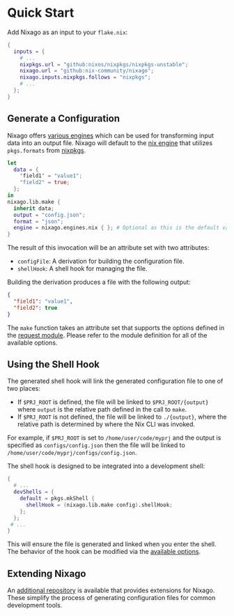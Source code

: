 # Quick Start

Add Nixago as an input to your `flake.nix`:

```nix
{
  inputs = {
    # ...
    nixpkgs.url = "github:nixos/nixpkgs/nixpkgs-unstable";
    nixago.url = "github:nix-community/nixago";
    nixago.inputs.nixpkgs.follows = "nixpkgs";
    # ...
  };
}
```

## Generate a Configuration

Nixago offers [various engines](./engines/index.md) which can be used for
transforming input data into an output file. Nixago will default to the
[nix engine](./engines/nix.md) that utilizes `pkgs.formats` from [nixpkgs][1].

```nix
let
  data = {
    "field1" = "value1";
    "field2" = true;
  };
in
nixago.lib.make {
  inherit data;
  output = "config.json";
  format = "json";
  engine = nixago.engines.nix { }; # Optional as this is the default value
}
```

The result of this invocation will be an attribute set with two attributes:

- `configFile`: A derivation for building the configuration file.
- `shellHook`: A shell hook for managing the file.

Building the derivation produces a file with the following output:

```json
{
  "field1": "value1",
  "field2": true
}
```

The `make` function takes an attribute set that supports the options defined in
the [request module][2]. Please refer to the module definition for all of the
available options.

## Using the Shell Hook

The generated shell hook will link the generated configuration file to one of
two places:

- If `$PRJ_ROOT` is defined, the file will be linked to `$PRJ_ROOT/{output}`
  where `output` is the relative path defined in the call to `make`.
- If `$PRJ_ROOT` is not defined, the file will be linked to `./{output}`, where
  the relative path is determined by where the Nix CLI was invoked.

For example, if `$PRJ_ROOT` is set to `/home/user/code/myprj` and the output is
specified as `configs/config.json` then the file will be linked to
`/home/user/code/myprj/configs/config.json`.

The shell hook is designed to be integrated into a development shell:

```nix
{
  # ...
  devShells = {
    default = pkgs.mkShell {
      shellHook = (nixago.lib.make config).shellHook;
    };
  };
 # ...
}
```

This will ensure the file is generated and linked when you enter the shell. The
behavior of the hook can be modified via the [available options][3].

## Extending Nixago

An [additional repository][4] is available that provides extensions for Nixago.
These simplify the process of generating configuration files for common
development tools.

[1]: https://github.com/NixOS/nixpkgs/blob/master/pkgs/pkgs-lib/formats.nix
[2]: https://github.com/nix-community/nixago/blob/master/modules/request.nix
[3]: https://github.com/nix-community/nixago/blob/master/modules/request.nix#L8
[4]: https://github.com/nix-community/nixago-extensions
